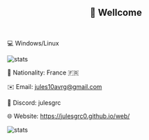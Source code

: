 <h2 align="center">👋 Wellcome </h2>
<br>

💻 Windows/Linux


![stats](https://github-readme-stats.vercel.app/api/top-langs/?username=julesgrc0&layout=compact&hide=html,css,scss&langs_count=18&theme=dark)

🏴 Nationality: France 🇫🇷

✉️ Email: jules10avrg@gmail.com

💬 Discord: julesgrc

🌐 Website: https://julesgrc0.github.io/web/

![stats](https://github-readme-stats.vercel.app/api?username=julesgrc0&show_icons=true&theme=dark)
